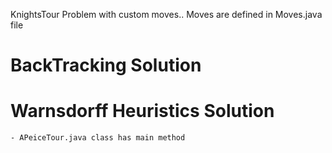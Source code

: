 KnightsTour Problem with custom moves.. Moves are defined in Moves.java file

# BackTracking Solution

# Warnsdorff Heuristics Solution

	- APeiceTour.java class has main method

